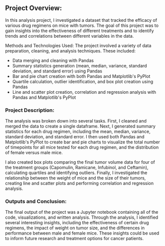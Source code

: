 ## Project Overview:

In this analysis project, I investigated a dataset that tracked the efficacy of various drug regimens on mice with tumors. The goal of this project was to gain insights into the effectiveness of different treatments and to identify trends and correlations between different variables in the data.

Methods and Technologies Used:
The project involved a variety of data preparation, cleaning, and analysis techniques. These included:
  - Data merging and cleaning with Pandas
  - Summary statistics generation (mean, median, variance, standard deviation, and standard error) using Pandas
  - Bar and pie chart creation with both Pandas and Matplotlib's PyPlot
  - Quartile calculation, outlier identification, and box plot creation using Pandas
  - Line and scatter plot creation, correlation and regression analysis with Pandas and                 Matplotlib's PyPlot
  
### Project Description:
The analysis was broken down into several tasks. First, I cleaned and merged the data to create a single dataframe. Next, I generated summary statistics for each drug regimen, including the mean, median, variance, standard deviation, and standard error. I then used both Pandas and Matplotlib's PyPlot to create bar and pie charts to visualize the total number of timepoints for all mice tested for each drug regimen, and the distribution of female versus male mice.

I also created box plots comparing the final tumor volume data for four of the treatment groups (Capomulin, Ramicane, Infubinol, and Ceftamin), calculating quartiles and identifying outliers. Finally, I investigated the relationship between the weight of mice and the size of their tumors, creating line and scatter plots and performing correlation and regression analysis.

### Outputs and Conclusion:
The final output of the project was a Jupyter notebook containing all of the code, visualizations, and written analysis. Through the analysis, I identified several interesting insights, including the effectiveness of certain drug regimens, the impact of weight on tumor size, and the differences in performance between male and female mice. These insights could be used to inform future research and treatment options for cancer patients.
